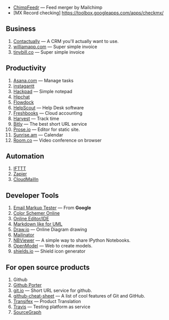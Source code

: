 - [ChimpFeedr](http://chimpfeedr.com/) — Feed merger by Mailchimp
- [MX Record checking] https://toolbox.googleapps.com/apps/checkmx/

## Business

1. [Contactually](https://www.contactually.com/) — A CRM you'll actually want to use.
1. [williamapp.com](http://williamapp.com/) — Super simple invoice
2. [tinybill.co](http://www.tinybill.co/) — Super simple invoice

## Productivity

1. [Asana.com](https://app.asana.com/) — Manage tasks
  1. [instagantt](http://instagantt.com/)
1. [Hackpad](https://hackpad.com) — Simple notepad
1. [Hipchat](https://hipchat.com/)
1. [Flowdock](https://www.flowdock.com/)
1. [HelpScout](http://www.helpscout.net/) — Help Desk software
1. [Freshbooks](http://www.freshbooks.com/) — Cloud accounting
1. [Harvest](https://www.getharvest.com/) — Track time
1. [Bitly](https://bitly.com) — The best short URL service
1. [Prose.io](http://prose.io/) — Editor for static site.
1. [Sunrise.am](https://calendar.sunrise.am/) — Calendar
1. [Room.co](https://room.co/) — Video conference on browser

## Automation

1. [IFTTT](https://ifttt.com/)
1. [Zapier](https://zapier.com/)
1. [CloudMailIn](http://www.cloudmailin.com/)

## Developer Tools

1. [Email Markup Tester](https://www.google.com/webmasters/markup-tester/?hl=en) — From **Google**
1. [Color Schemer Online](http://www.colorschemer.com/online.html)
1. [Online Editor/IDE](https://fb.com/245741288908119/)
1. [Markdown like for UML](http://www.nomnoml.com)
1. [Draw.io](http://www.draw.io/) — Online Diagram drawing
1. [Mailinator](http://mailinator.com/)
2. [NBViewer](http://nbviewer.ipython.org/) — A simple way to share IPython Notebooks.
3. [OpenModel](http://www.openmodel.io) — Web to create models.
4. [shields.io](http://shields.io/) — Shield icon generator

## For open source products

1. Github
  1. [Github Porter](https://porter.github.com/)
  1. [git.io](http://git.io/) — Short URL service for github.
  1. [github-cheat-sheet](http://git.io/wO0xUg) — A list of cool features of Git and GitHub.
1. [Transifex](https://www.transifex.com) — Product Translation
2. [Travis](https://travis-ci.org) — Testing platform as service
3. [SourceGraph](https://sourcegraph.com/)
